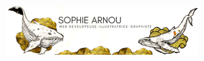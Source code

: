 
<p align="center">
  
  <img src="https://github.com/sophiearnou/site-VELO/blob/main/img/presentation.png" width="1280">

</p>

      
